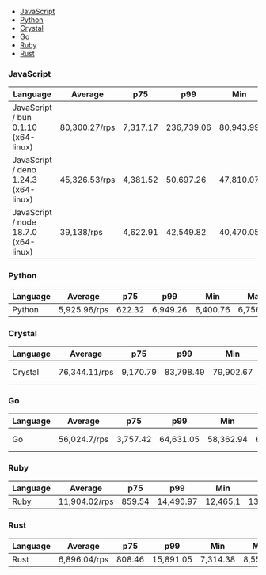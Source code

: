 <script src="https://cdn.jsdelivr.net/npm/apexcharts"></script>
- [JavaScript](#http-javascript)
- [Python](#http-python)
- [Crystal](#http-crystal)
- [Go](#http-go)
- [Ruby](#http-ruby)
- [Rust](#http-rust)

### <a name="http-javascript">JavaScript</a>

| Language                             | Average       | p75      | p99        | Min       | Max       | Latency  |
| ------------------------------------ | ------------- | -------- | ---------- | --------- | --------- | -------- |
| JavaScript / bun 0.1.10 (x64-linux)  | 80,300.27/rps | 7,317.17 | 236,739.06 | 80,943.99 | 85,176.95 | 623.2 µs |
| JavaScript / deno 1.24.3 (x64-linux) | 45,326.53/rps | 4,381.52 | 50,697.26  | 47,810.07 | 48,664.4  | 1.1 ms   |
| JavaScript / node 18.7.0 (x64-linux) | 39,138/rps    | 4,622.91 | 42,549.82  | 40,470.05 | 41,530.57 | 1.28 ms  |


<div id="chart-30"></div>
<script>
new ApexCharts(document.querySelector('#chart-30'), {"chart":{"height":320,"type":"bar","toolbar":{"show":true},"animations":{"enabled":true}},"series":[{"name":"http","data":[{"x":"JavaScript / deno 1.24.3 (x64-linux)","y":45326.53365559934},{"x":"JavaScript / bun 0.1.10 (x64-linux)","y":80300.26636144784},{"x":"JavaScript / node 18.7.0 (x64-linux)","y":39138.00200236442}]}],"stroke":{"width":1,"curve":"straight"},"legend":{"show":false},"xaxis":{"type":"category","labels":{"show":true},"tooltip":{"enabled":false}},"plotOptions":{"bar":{"distributed":true}}}).render()
</script>

### <a name="http-python">Python</a>

| Language | Average      | p75    | p99      | Min      | Max      | Latency |
| -------- | ------------ | ------ | -------- | -------- | -------- | ------- |
| Python   | 5,925.96/rps | 622.32 | 6,949.26 | 6,400.76 | 6,756.34 | 8.95 ms |


<div id="chart-31"></div>
<script>
new ApexCharts(document.querySelector('#chart-31'), {"chart":{"height":320,"type":"bar","toolbar":{"show":true},"animations":{"enabled":true}},"series":[{"name":"http","data":[{"x":"Python","y":5925.957128681607}]}],"stroke":{"width":1,"curve":"straight"},"legend":{"show":false},"xaxis":{"type":"category","labels":{"show":true},"tooltip":{"enabled":false}},"plotOptions":{"bar":{"distributed":true}}}).render()
</script>

### <a name="http-crystal">Crystal</a>

| Language | Average       | p75      | p99       | Min       | Max       | Latency   |
| -------- | ------------- | -------- | --------- | --------- | --------- | --------- |
| Crystal  | 76,344.11/rps | 9,170.79 | 83,798.49 | 79,902.67 | 82,782.08 | 652.95 µs |


<div id="chart-32"></div>
<script>
new ApexCharts(document.querySelector('#chart-32'), {"chart":{"height":320,"type":"bar","toolbar":{"show":true},"animations":{"enabled":true}},"series":[{"name":"http","data":[{"x":"Crystal","y":76344.112596284}]}],"stroke":{"width":1,"curve":"straight"},"legend":{"show":false},"xaxis":{"type":"category","labels":{"show":true},"tooltip":{"enabled":false}},"plotOptions":{"bar":{"distributed":true}}}).render()
</script>

### <a name="http-go">Go</a>

| Language | Average      | p75      | p99       | Min       | Max       | Latency   |
| -------- | ------------ | -------- | --------- | --------- | --------- | --------- |
| Go       | 56,024.7/rps | 3,757.42 | 64,631.05 | 58,362.94 | 63,225.09 | 890.94 µs |


<div id="chart-33"></div>
<script>
new ApexCharts(document.querySelector('#chart-33'), {"chart":{"height":320,"type":"bar","toolbar":{"show":true},"animations":{"enabled":true}},"series":[{"name":"http","data":[{"x":"Go","y":56024.70167504123}]}],"stroke":{"width":1,"curve":"straight"},"legend":{"show":false},"xaxis":{"type":"category","labels":{"show":true},"tooltip":{"enabled":false}},"plotOptions":{"bar":{"distributed":true}}}).render()
</script>

### <a name="http-ruby">Ruby</a>

| Language | Average       | p75    | p99       | Min      | Max       | Latency |
| -------- | ------------- | ------ | --------- | -------- | --------- | ------- |
| Ruby     | 11,904.02/rps | 859.54 | 14,490.97 | 12,465.1 | 13,458.03 | 4.2 ms  |


<div id="chart-34"></div>
<script>
new ApexCharts(document.querySelector('#chart-34'), {"chart":{"height":320,"type":"bar","toolbar":{"show":true},"animations":{"enabled":true}},"series":[{"name":"http","data":[{"x":"Ruby","y":11904.018746814672}]}],"stroke":{"width":1,"curve":"straight"},"legend":{"show":false},"xaxis":{"type":"category","labels":{"show":true},"tooltip":{"enabled":false}},"plotOptions":{"bar":{"distributed":true}}}).render()
</script>

### <a name="http-rust">Rust</a>

| Language | Average      | p75    | p99       | Min      | Max      | Latency |
| -------- | ------------ | ------ | --------- | -------- | -------- | ------- |
| Rust     | 6,896.04/rps | 808.46 | 15,891.05 | 7,314.38 | 8,552.79 | 7.26 ms |


<div id="chart-35"></div>
<script>
new ApexCharts(document.querySelector('#chart-35'), {"chart":{"height":320,"type":"bar","toolbar":{"show":true},"animations":{"enabled":true}},"series":[{"name":"http","data":[{"x":"Rust","y":6896.038824053779}]}],"stroke":{"width":1,"curve":"straight"},"legend":{"show":false},"xaxis":{"type":"category","labels":{"show":true},"tooltip":{"enabled":false}},"plotOptions":{"bar":{"distributed":true}}}).render()
</script>

